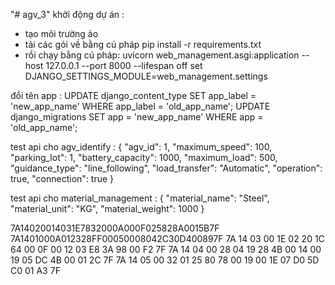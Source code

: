 "# agv_3" 
khởi động dự án : 
- tạo môi trường ảo
- tải các gói về bằng cú pháp pip install -r requirements.txt
- rồi chạy bằng cú pháp: uvicorn web_management.asgi:application --host 127.0.0.1 --port 8000 --lifespan off
set DJANGO_SETTINGS_MODULE=web_management.settings

đổi tên app :
   UPDATE django_content_type SET app_label = 'new_app_name' WHERE app_label = 'old_app_name';
   UPDATE django_migrations SET app = 'new_app_name' WHERE app = 'old_app_name';


test api cho agv_identify :
{
         "agv_id": 1,
         "maximum_speed": 100,
         "parking_lot": 1,
         "battery_capacity": 1000,
         "maximum_load": 500,
         "guidance_type": "line_following",
         "load_transfer": "Automatic",
         "operation": true,
         "connection": true
     }

test api cho material_management :
     {
         "material_name": "Steel",
         "material_unit": "KG",
         "material_weight": 1000
     }

7A14020014031E7832000A000F025828A0015B7F
7A1401000A012328FF00050008042C30D400897F
7A 14 03 00 1E 02 20 1C 64 00 0F 00 12 03 E8 3A 98 00 F2 7F
7A 14 04 00 28 04 19 28 4B 00 14 00 19 05 DC 4B 00 01 2C 7F
7A 14 05 00 32 01 25 80 78 00 19 00 1E 07 D0 5D C0 01 A3 7F